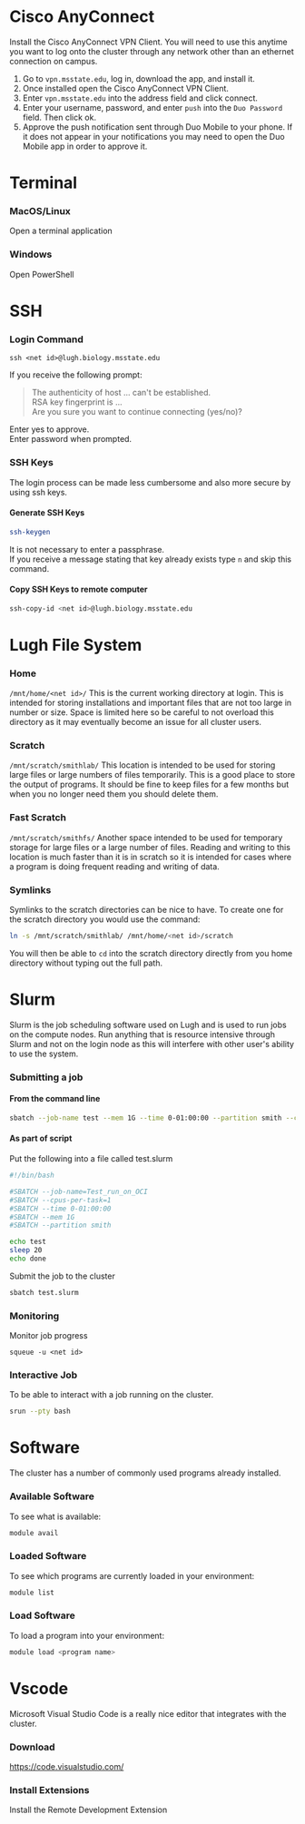 # Cisco AnyConnect
Install the Cisco AnyConnect VPN Client.
You will need to use this anytime you want to log onto the cluster through any network other than an ethernet connection on campus.
1. Go to `vpn.msstate.edu`, log in, download the app, and install it.
2. Once installed open the Cisco AnyConnect VPN Client.
3. Enter `vpn.msstate.edu` into the address field and click connect.
4. Enter your username, password, and enter `push` into the `Duo Password` field. Then click ok.
5. Approve the push notification sent through Duo Mobile to your phone. If it does not appear in your notifications you may need to open the Duo Mobile app in order to approve it.

 
# Terminal
### MacOS/Linux
Open a terminal application

### Windows
Open PowerShell



# SSH
### Login Command
```
ssh <net id>@lugh.biology.msstate.edu
```
If you receive the following prompt:
>The authenticity of host ... can't be established.  
>RSA key fingerprint is ...  
>Are you sure you want to continue connecting (yes/no)?  

Enter yes to approve.  
Enter password when prompted.  

### SSH Keys
The login process can be made less cumbersome and also more secure by using ssh keys.

#### Generate SSH Keys
```bash
ssh-keygen
```
It is not necessary to enter a passphrase.  
If you receive a message stating that key already exists type `n` and skip this command.

#### Copy SSH Keys to remote computer
```bash
ssh-copy-id <net id>@lugh.biology.msstate.edu 
```



# Lugh File System
### Home
`/mnt/home/<net id>/` 
This is the current working directory at login. This is intended for storing installations and important files that are not too large in number or size. Space is limited here so be careful to not overload this directory as it may eventually become an issue for all cluster users.

### Scratch
`/mnt/scratch/smithlab/`
This location is intended to be used for storing large files or large numbers of files temporarily. This is a good place to store the output of programs. It should be fine to keep files for a few months but when you no longer need them you should delete them.

### Fast Scratch
`/mnt/scratch/smithfs/`
Another space intended to be used for temporary storage for large files or a large number of files. Reading and writing to this location is much faster than it is in scratch so it is intended for cases where a program is doing frequent reading and writing of data.  

### Symlinks
Symlinks to the scratch directories can be nice to have. To create one for the scratch directory you would use the command:
```bash
ln -s /mnt/scratch/smithlab/ /mnt/home/<net id>/scratch
```
You will then be able to `cd` into the scratch directory directly from you home directory without typing out the full path. 



# Slurm
Slurm is the job scheduling software used on Lugh and is used to run jobs on the compute nodes. Run anything that is resource intensive through Slurm and not on the login node as this will interfere with other user's ability to use the system.

### Submitting a job
#### From the command line
```bash
sbatch --job-name test --mem 1G --time 0-01:00:00 --partition smith --cpus-per-task 1 --wrap "echo test; sleep 20; echo done"
```

#### As part of script
Put the following into a file called test.slurm
```bash
#!/bin/bash

#SBATCH --job-name=Test_run_on_OCI
#SBATCH --cpus-per-task=1
#SBATCH --time 0-01:00:00 
#SBATCH --mem 1G
#SBATCH --partition smith 

echo test
sleep 20
echo done
```
Submit the job to the cluster
```bash
sbatch test.slurm
```

### Monitoring
Monitor job progress
```
squeue -u <net id>
```

### Interactive Job
To be able to interact with a job running on the cluster.
```bash
srun --pty bash
```



# Software
The cluster has a number of commonly used programs already installed.

### Available Software
To see what is available:
```bash
module avail
```

### Loaded Software
To see which programs are currently loaded in your environment:
```bash
module list
```

### Load Software
To load a program into your environment:
```bash
module load <program name>
```



# Vscode
Microsoft Visual Studio Code is a really nice editor that integrates with the cluster.

### Download
https://code.visualstudio.com/

### Install Extensions
Install the Remote Development Extension
